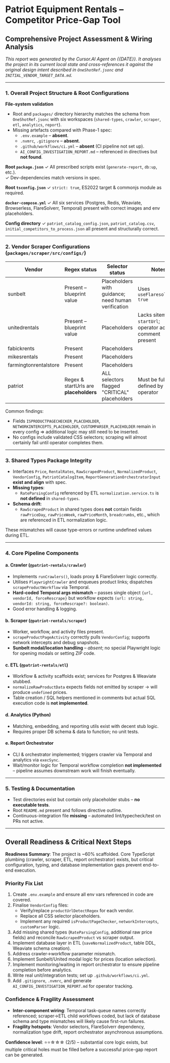 # Patriot Equipment Rentals – Competitor Price-Gap Tool

## Comprehensive Project Assessment & Wiring Analysis

_This report was generated by the Cursor.AI Agent on {{DATE}}. It analyses the project in its current local state and cross-references it against the original design intent described in `OneShotRef.jsonc` and `INITIAL_VENDOR_TARGET_DATA.md`._

---

### 1. Overall Project Structure & Root Configurations

**File-system validation**
* Root and `packages/` directory hierarchy matches the schema from `OneShotRef.jsonc` with six workspaces (`shared-types`, `crawler`, `scraper`, `etl`, `analytics`, `report`).
* Missing artefacts compared with Phase-1 spec:
  * `.env.example` – **absent**.
  * `.nvmrc`, `.gitignore` – **absent**.
  * `.github/workflows/ci.yml` – **absent** (CI pipeline not set up).
  * `AI_CONFIG_INVESTIGATION_REPORT.md` – referenced in directives but **not found**.

**Root `package.json`**
✓ All prescribed scripts exist (`generate-report`, `db:up`, etc.).  
✓ Dev-dependencies match versions in spec.

**Root `tsconfig.json`**
✓ `strict: true`, ES2022 target & commonjs module as required.

**`docker-compose.yml`**
✓ All six services (Postgres, Redis, Weaviate, Browserless, FlareSolverr, Temporal) present with correct images and env placeholders.

**Config directory**
✓ `patriot_catalog_config.json`, `patriot_catalog.csv`, `initial_competitors_to_process.json` all present and structurally correct.

---

### 2. Vendor Scraper Configurations (`packages/scraper/src/configs/`)

| Vendor | Regex status | Selector status | Notes |
|--------|--------------|-----------------|-------|
| sunbelt | Present – blueprint value | Placeholders with guidance; need human verification | Uses `useFlaresolverr: true` |
| unitedrentals | Present – blueprint value | Placeholders | Lacks sitemap `startUrl`; operator action comment present |
| fabickrents | Present | Placeholders | |
| mikesrentals | Present | Placeholders | |
| farmingtonrentalstore | Present | Placeholders | |
| patriot | Regex & startUrls are **placeholders** | ALL selectors flagged "CRITICAL" placeholders | Must be fully defined by operator |

Common findings:
* Fields `ISPRODUCTPAGECHECKER_PLACEHOLDER`, `NETWORKINTERCEPTS_PLACEHOLDER`, `CUSTOMPARSER_PLACEHOLDER` remain in every config ⇒ additional logic may still need to be inserted.
* No configs include validated CSS selectors; scraping will almost certainly fail until operator completes them.

---

### 3. Shared Types Package Integrity

* Interfaces `Price`, `RentalRates`, `RawScrapedProduct`, `NormalizedProduct`, `VendorConfig`, `PatriotCatalogItem`, `ReportGenerationOrchestratorInput` **exist and align** with spec.
* **Missing types**:
  * `RateParsingConfig` referenced by ETL `normalization.service.ts` is **not defined** in `shared-types`.
* **Schema drift**:
  * `RawScrapedProduct` in shared types does **not** contain fields `rawPriceDay`, `rawPriceWeek`, `rawPriceMonth`, `breadcrumbs`, etc., which are referenced in ETL normalization logic.

These mismatches will cause type-errors or runtime undefined values during ETL.

---

### 4. Core Pipeline Components

#### a. Crawler (`@patriot-rentals/crawler`)
* Implements `runCrawlers()`, loads proxy & FlareSolverr logic correctly.
* Utilises `PlaywrightCrawler` and enqueues product links; dispatches `scrapeProductWorkflow` via Temporal.
* **Hard-coded Temporal args mismatch** – passes single object `{url, vendorId, forceRescrape}` but workflow expects `(url: string, vendorId: string, forceRescrape?: boolean)`.
* Good error handling & logging.

#### b. Scraper (`@patriot-rentals/scraper`)
* Worker, workflow, and activity files present.
* `scrapeProductPageActivity` correctly pulls `VendorConfig`; supports network intercepts and debug snapshots.
* **Sunbelt modal/location handling** – _absent_; no special Playwright logic for opening modals or setting ZIP code.

#### c. ETL (`@patriot-rentals/etl`)
* Workflow & activity scaffolds exist; services for Postgres & Weaviate stubbed.
* `normalizeRawProductData` expects fields not emitted by scraper → will produce `undefined` prices.
* Table creation / SQL helpers mentioned in comments but actual SQL execution code is **not implemented**.

#### d. Analytics (Python)
* Matching, embedding, and reporting utils exist with decent stub logic.
* Requires proper DB schema & data to function; no unit tests.

#### e. Report Orchestrator
* CLI & orchestrator implemented; triggers crawler via Temporal and analytics via `execSync`.
* Wait/monitor logic for Temporal workflow completion **not implemented** – pipeline assumes downstream work will finish eventually.

---

### 5. Testing & Documentation

* Test directories exist but contain only placeholder stubs – **no executable tests**.
* Root `README.md` present and follows directive outline.
* Continuous-integration file **missing** – automated lint/typecheck/test on PRs not active.

---

## Overall Readiness & Critical Next Steps

**Readiness Summary**: The project is ~60% scaffolded. Core TypeScript plumbing (crawler, scraper, ETL, report orchestrator) exists, but critical configuration, typing, and database implementation gaps prevent end-to-end execution.

### Priority Fix List
1. Create `.env.example` and ensure all env vars referenced in code are covered.
2. Finalise `VendorConfig` files:
   * Verify/replace `productUrlDetectRegex` for each vendor.
   * Replace all CSS selector placeholders.
   * Implement any required `isProductPageChecker`, `networkIntercepts`, `customParser` logic.
3. Add missing shared types (`RateParsingConfig`, additional raw price fields) and reconcile `RawScrapedProduct` vs scraper output.
4. Implement database layer in ETL (`saveNormalizedProduct`, table DDL, Weaviate schema creation).
5. Address crawler→workflow parameter mismatch.
6. Implement Sunbelt/United modal logic for prices (location selection).
7. Implement monitoring/waiting in report orchestrator to ensure pipeline completion before analytics.
8. Write real unit/integration tests; set up `.github/workflows/ci.yml`.
9. Add `.gitignore`, `.nvmrc`, and generate `AI_CONFIG_INVESTIGATION_REPORT.md` for operator tracking.

### Confidence & Fragility Assessment
* **Inter-component wiring**: Temporal task-queue names correctly referenced; scraper→ETL child workflows coded, but lack of database schema and type mismatches will likely cause first-run failures.  
* **Fragility hotspots**: Vendor selectors, FlareSolverr dependency, normalization type drift, report orchestrator asynchronous assumptions.

**Confidence level**: ⭐⭐☆☆☆ (2/5) – substantial core logic exists, but multiple critical holes must be filled before a successful price-gap report can be generated. 